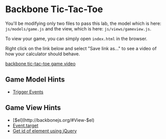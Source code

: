 # Backbone Tic-Tac-Toe

You'll be modifying only two files to pass this lab, the model which is here: `js/models/game.js` and the view, which is here: `js/views/gameview.js`.

To view your game, you can simply open `index.html` in the browser.

Right click on the link below and select "Save link as..." to see a video of how your calculator should behave.

[backbone tic-tac-toe game video](https://s3-us-west-2.amazonaws.com/web-dev-readme-photos/js/backbone-tic-tac-toe.mp4)

## Game Model Hints

* [Trigger Events](http://backbonejs.org/#Events-trigger)

## Game View Hints

* [$el](http://backbonejs.org/#View-$el)
* [Event.target](https://api.jquery.com/event.target/)
* [Get id of element using jQuery](http://stackoverflow.com/a/3239600/2890716)
